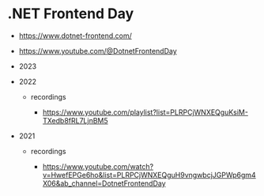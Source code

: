 # .NET Frontend Day

*   https://www.dotnet-frontend.com/

*   https://www.youtube.com/@DotnetFrontendDay


*   2023

*   2022

    *   recordings

        *   https://www.youtube.com/playlist?list=PLRPCjWNXEQguKsiM-TXedb8fRL7LjnBM5

*   2021

    *   recordings

        *   https://www.youtube.com/watch?v=HwefEPGe6ho&list=PLRPCjWNXEQguH9vngwbcjJGPWp6gm4X06&ab_channel=DotnetFrontendDay
